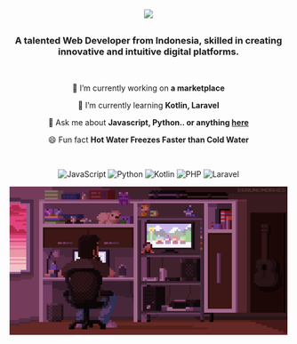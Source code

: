 <h1 align="center">
    <img src="https://readme-typing-svg.herokuapp.com/?font=Righteous&size=35&center=true&vCenter=true&width=500&height=70&duration=4000&lines=Hi+There!+👋;+I'm+Fajri+Ramadhan!;" />
</h1>

<h3 align="center">A talented Web Developer from Indonesia, skilled in creating innovative and intuitive digital platforms.</h3>

<br/>

<div align="center">
 
 🔭 I’m currently working on **a marketplace**
 
 🌱 I’m currently learning **Kotlin, Laravel**

 💬 Ask me about **Javascript, Python.. or anything [here](https://github.com/FajriRamadhan30)**

 😄 Fun fact **Hot Water Freezes Faster than Cold Water**

 <br/>

 <!-- Programming Languages Icons -->
 <p>
    <img src="https://img.shields.io/badge/Language-JavaScript-yellow?logo=javascript&logoColor=white&style=for-the-badge" alt="JavaScript" />
    <img src="https://img.shields.io/badge/Language-Python-blue?logo=python&logoColor=white&style=for-the-badge" alt="Python" />
    <img src="https://img.shields.io/badge/Language-Kotlin-purple?logo=kotlin&logoColor=white&style=for-the-badge" alt="Kotlin" />
    <img src="https://img.shields.io/badge/Language-PHP-787cb5?logo=php&logoColor=white&style=for-the-badge" alt="PHP" />
    <img src="https://img.shields.io/badge/Framework-Laravel-ff2d20?logo=laravel&logoColor=white&style=for-the-badge" alt="Laravel" />
 </p>

 <img src="Pixel.gif" alt="Deskripsi GIF" width="500">
</div>
